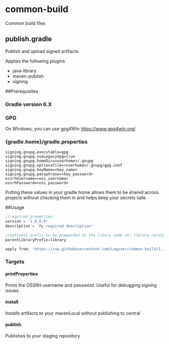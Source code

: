 # common-build
Common build files

## publish.gradle
Publish and upload signed artifacts.

Applies the following plugins
- java-library
- maven-publish
- signing

##Prerequisites
### Gradle version 6.X
### GPG
On Windows, you can use gpg4Win https://www.gpg4win.org/
### {gradle.home}/gradle.properties
```properties
signing.gnupg.executable=gpg
signing.gnupg.useLegacyGpg=true
signing.gnupg.homeDir=<userhome>/.gnupg
signing.gnupg.optionsFile=<userhome>/.gnupg/gpg.conf
signing.gnupg.keyName=<key_name>
signing.gnupg.passphrase=<key_password>
ossrhUsername=<oss_username>
ossrhPassword=<oss_password>
```
Putting these values in your gradle home allows them to be shared across projects without checking them in and helps keep your secrets safe.

##Usage
```gradle
//required properties
version = '1.0.0.0'
description = 'My required description'

//optional prefix to be prepended to the libary name ie: library-<project-name> 
parentLibraryPrefix=library

apply from: 'https://raw.githubusercontent.com/Legyver/common-build/1.1/publish.gradle'
```
### Targets
#### printProperties
Prints the OSSRH username and password.  Useful for debugging signing issues.
#### install
Installs artifacts to your mavenLocal without publishing to central
#### publish
Publishes to your staging repository 
